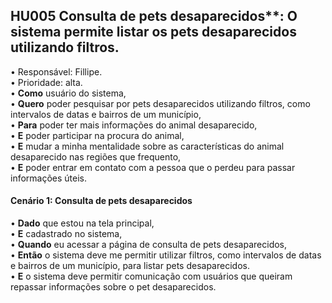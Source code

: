 ## HU005 Consulta de pets desaparecidos**: O sistema permite listar os pets desaparecidos utilizando filtros.  
• Responsável: Fillipe.  
• Prioridade: alta.  
• **Como** usuário do sistema,  
• **Quero** poder pesquisar por pets desaparecidos utilizando filtros, como intervalos de datas e bairros de um município,  
• **Para** poder ter mais informações do animal desaparecido,  
• **E** poder participar na procura do animal,  
• **E** mudar a minha mentalidade sobre as características do animal desaparecido nas regiões que frequento,  
• **E** poder entrar em contato com a pessoa que o perdeu para passar informações úteis.  
  
#### **Cenário 1: Consulta de pets desaparecidos**  
• **Dado** que estou na tela principal,  
• **E** cadastrado no sistema,  
• **Quando** eu acessar a página de consulta de pets desaparecidos,  
• **Então** o sistema deve me permitir utilizar filtros, como intervalos de datas e bairros de um município, para listar pets desaparecidos.  
• **E** o sistema deve permitir comunicação com usuários que queiram repassar informações sobre o pet desaparecidos.  
    
